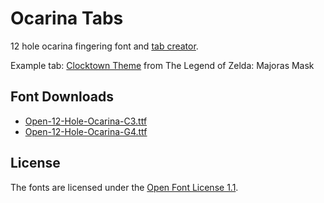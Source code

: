 Ocarina Tabs
============

12 hole ocarina fingering font and [tab creator](http://panzi.github.io/ocarina_tabs).

Example tab: [Clocktown Theme](http://tinyurl.com/clocktown) from The Legend of Zelda: Majoras Mask

Font Downloads
--------------
 * [Open-12-Hole-Ocarina-C3.ttf](https://panzi.github.io/ocarina_tabs/Open-12-Hole-Ocarina-C3.ttf)
 * [Open-12-Hole-Ocarina-G4.ttf](https://panzi.github.io/ocarina_tabs/Open-12-Hole-Ocarina-G4.ttf)

License
-------
The fonts are licensed under the [Open Font License 1.1](http://scripts.sil.org/OFL).
